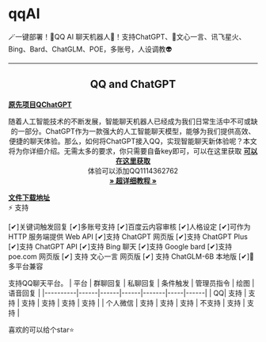 # qqAI
🪄一键部署！🚀QQ AI 聊天机器人🤖！支持ChatGPT、🚀文心一言、讯飞星火、Bing、Bard、ChatGLM、POE，多账号，人设调教👽

------------------------------------
<p align="center">
  <h2 align="center">QQ and ChatGPT </h2>
    <a href="https://github.com/RockChinQ/QChatGPT/"><strong>原先项目QChatGPT</strong></a><br>
  <p align="center">
随着人工智能技术的不断发展，智能聊天机器人已经成为我们日常生活中不可或缺的一部分。ChatGPT作为一款强大的人工智能聊天模型，能够为我们提供高效、便捷的聊天体验。那么，如何将ChatGPT接入QQ，实现智能聊天新体验呢？本文将为你详细介绍。无需太多的要求，你只需要自备key即可，可以在这里获取
     <a href="https://api.wpzllq.top/"><strong> 可以在这里获取</strong></a><br>
    体验可以添加QQ1114362762
    <br/>
    <a href="https://wpzllq.top/"><strong>» 超详细教程 »</strong></a>
    <br/>
  </p>
</p>
 <a href="https://www.123pan.com/s/jT3Rjv-o8vjH.html/"><strong>文件下载地址</strong></a><br>
⚡ 支持

[✔]关键词触发回复
 [✔]多账号支持
 [✔]百度云内容审核
 [✔]人格设定
 [✔]可作为 HTTP 服务端提供 Web API
 [✔]支持 ChatGPT 网页版
 [✔]支持 ChatGPT Plus
 [✔]支持 ChatGPT API
 [✔]支持 Bing 聊天
 [✔]支持 Google bard
 [✔]支持 poe.com 网页版
[✔] 支持 文心一言 网页版
[✔] 支持 ChatGLM-6B 本地版
[✔]🤖 多平台兼容

支持QQ聊天平台。
| 平台       | 群聊回复 | 私聊回复 | 条件触发 | 管理员指令 | 绘图  | 语音回复 |
|----------|------|------|------|-------|-----|------|
| QQ| 支持   | 支持   | 支持   | 支持    | 支持  | 支持   |
| 个人微信 | 支持   | 支持   | 支持 | 不支持  | 支持  | 支持   |

喜欢的可以给个star⭐
